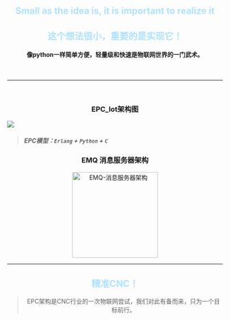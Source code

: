<br>

<h2 align="center"><font color="#B0E2FF">Small as the idea is, it is important to realize it</font></h2>

<h2 align="center"><font color="#B0E2FF">这个想法很小，重要的是实现它！</font></h2>

<h4 align="center">像python一样简单方便，轻量级和快速是物联网世界的一门武术。</h4>

<br>

<hr>

<br>

<h3 align="center">EPC_lot架构图</h3>

<img src="https://wenhuan.oss-cn-beijing.aliyuncs.com/EPC_lot_%E6%A8%A1%E5%9E%8B%E5%9B%BE.png" >

<br>

> ##### EPC模型：`Erlang` + `Python` + `C` 

<h3 align="center">EMQ 消息服务器架构</h3>

<p align="center"><img src="https://wenhuan.oss-cn-beijing.aliyuncs.com/emqlogo.png" alt="EMQ-消息服务器架构" width="200"></p>

<hr>

<h2 align="center"><font color="#B0E2FF">精准CNC！</font></h2>

>  <center>EPC架构是CNC行业的一次物联网尝试，我们对此有备而来，只为一个目标前行。</center>



